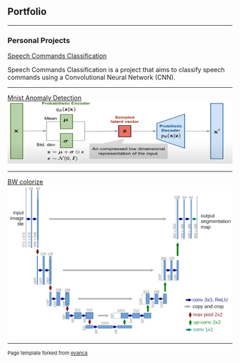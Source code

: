 ## Portfolio

---

### Personal Projects

[Speech Commands Classification](https://github.com/itamar-saraf/Speech-Commands-Classification)

Speech Commands Classification is a project that aims to classify speech commands using a Convolutional Neural Network (CNN).

---
[Mnist Anomaly Detection](https://github.com/itamar-saraf/Mnist-Anomaly-detection)
<img src="images/vae.png?raw=true"/>

---
[BW colorize](https://github.com/itamar-saraf/BW-colorize)
<img src="images/u-net-architecture.png?raw=true"/>


---
<p style="font-size:11px">Page template forked from <a href="https://github.com/evanca/quick-portfolio">evanca</a></p>
<!-- Remove above link if you don't want to attibute -->
